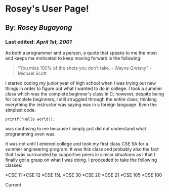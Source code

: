 # Rosey's User Page!

## **By:** _Rosey Bugayong_

### **Last edited:** _April 1st, 2001_

As both a programmer and a person, a quote that speaks to me the most and keeps me motivated to keep moving forward is the following:

> "You miss 100% of the shots you don't take. - Wayne Gretsky" - Michael Scott

I started coding my junior year of high school when I was trying out new things in order to figure out what I wanted to do in college. I took a summer class which was the complete beginner's class in C; however, despite being for complete beginners, I still struggled through the entire class, thinking everything the instructor was saying was in a foreign language. Even the simplest code:

`printf("Hello world!);`

was confusing to me because I simply just did not understand what programming even was.

It was not until I entered college and took my first class CSE 5A for a summer engineering program. It was this class and probably also the fact that I was surrounded by supportive peers in similar situations as I that I finally got a grasp on what I was doing. I proceeded to take the following classes:

*CSE 11
*CSE 12
*CSE 15L
*CSE 30
*CSE 20
*CSE 21
*CSE 105
*CSE 100

Current
